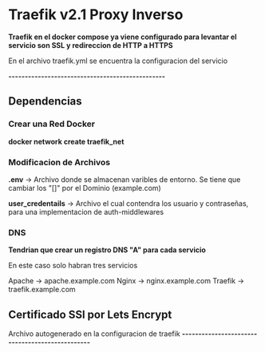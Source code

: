 

# Traefik v2.1 Proxy Inverso

**Traefik en el docker compose ya viene configurado para levantar el servicio son SSL y redireccion de HTTP a HTTPS**

En el archivo traefik.yml se encuentra la configuracion del servicio

**------------------------------------------------**

## Dependencias

### Crear una Red Docker

**docker network create traefik_net**

### Modificacion de Archivos

**.env** → Archivo donde se almacenan varibles de entorno. Se tiene que cambiar los "[]" por el Dominio (example.com)

**user_credentails** → Archivo el cual contendra los usuario y contraseñas, para una implementacion de auth-middlewares

### DNS

**__Tendrian que crear un registro DNS "A" para cada servicio__**

En este caso solo habran tres servicios 

Apache → apache.example.com
Nginx → nginx.example.com
Traefik → traefik.example.com

## Certificado SSl por Lets Encrypt

Archivo autogenerado en la configuracion de traefik
**------------------------------------------------**